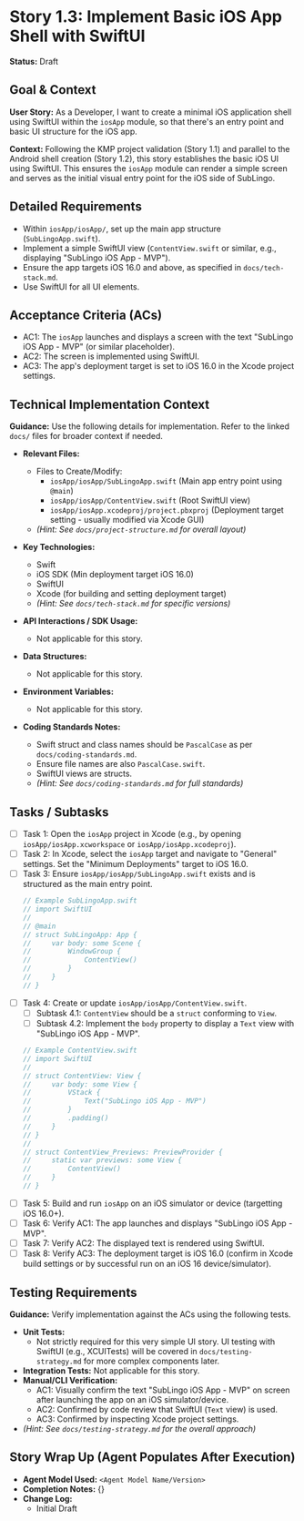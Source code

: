 
# Story 1.3: Implement Basic iOS App Shell with SwiftUI

**Status:** Draft

## Goal & Context

**User Story:** As a Developer, I want to create a minimal iOS application shell using SwiftUI within the `iosApp` module, so that there's an entry point and basic UI structure for the iOS app.

**Context:** Following the KMP project validation (Story 1.1) and parallel to the Android shell creation (Story 1.2), this story establishes the basic iOS UI using SwiftUI. This ensures the `iosApp` module can render a simple screen and serves as the initial visual entry point for the iOS side of SubLingo.

## Detailed Requirements

- Within `iosApp/iosApp/`, set up the main app structure (`SubLingoApp.swift`).
- Implement a simple SwiftUI view (`ContentView.swift` or similar, e.g., displaying "SubLingo iOS App - MVP").
- Ensure the app targets iOS 16.0 and above, as specified in `docs/tech-stack.md`.
- Use SwiftUI for all UI elements.

## Acceptance Criteria (ACs)

- AC1: The `iosApp` launches and displays a screen with the text "SubLingo iOS App - MVP" (or similar placeholder).
- AC2: The screen is implemented using SwiftUI.
- AC3: The app's deployment target is set to iOS 16.0 in the Xcode project settings.

## Technical Implementation Context

**Guidance:** Use the following details for implementation. Refer to the linked `docs/` files for broader context if needed.

- **Relevant Files:**

    - Files to Create/Modify:
        - `iosApp/iosApp/SubLingoApp.swift` (Main app entry point using `@main`)
        - `iosApp/iosApp/ContentView.swift` (Root SwiftUI view)
        - `iosApp/iosApp.xcodeproj/project.pbxproj` (Deployment target setting - usually modified via Xcode GUI)
    - *(Hint: See `docs/project-structure.md` for overall layout)*

- **Key Technologies:**

    - Swift
    - iOS SDK (Min deployment target iOS 16.0)
    - SwiftUI
    - Xcode (for building and setting deployment target)
    - *(Hint: See `docs/tech-stack.md` for specific versions)*

- **API Interactions / SDK Usage:**

    - Not applicable for this story.

- **Data Structures:**

    - Not applicable for this story.

- **Environment Variables:**

    - Not applicable for this story.

- **Coding Standards Notes:**

    - Swift struct and class names should be `PascalCase` as per `docs/coding-standards.md`.
    - Ensure file names are also `PascalCase.swift`.
    - SwiftUI views are structs.
    - *(Hint: See `docs/coding-standards.md` for full standards)*

## Tasks / Subtasks

- [ ] Task 1: Open the `iosApp` project in Xcode (e.g., by opening `iosApp/iosApp.xcworkspace` or `iosApp/iosApp.xcodeproj`).
- [ ] Task 2: In Xcode, select the `iosApp` target and navigate to "General" settings. Set the "Minimum Deployments" target to iOS 16.0.
- [ ] Task 3: Ensure `iosApp/iosApp/SubLingoApp.swift` exists and is structured as the main entry point.
  ```swift
  // Example SubLingoApp.swift
  // import SwiftUI
  //
  // @main
  // struct SubLingoApp: App {
  //     var body: some Scene {
  //         WindowGroup {
  //             ContentView()
  //         }
  //     }
  // }
  ```
- [ ] Task 4: Create or update `iosApp/iosApp/ContentView.swift`.
    - [ ] Subtask 4.1: `ContentView` should be a `struct` conforming to `View`.
    - [ ] Subtask 4.2: Implement the `body` property to display a `Text` view with "SubLingo iOS App - MVP".
  <!-- end list -->
  ```swift
  // Example ContentView.swift
  // import SwiftUI
  //
  // struct ContentView: View {
  //     var body: some View {
  //         VStack {
  //             Text("SubLingo iOS App - MVP")
  //         }
  //         .padding()
  //     }
  // }
  //
  // struct ContentView_Previews: PreviewProvider {
  //     static var previews: some View {
  //         ContentView()
  //     }
  // }
  ```
- [ ] Task 5: Build and run `iosApp` on an iOS simulator or device (targetting iOS 16.0+).
- [ ] Task 6: Verify AC1: The app launches and displays "SubLingo iOS App - MVP".
- [ ] Task 7: Verify AC2: The displayed text is rendered using SwiftUI.
- [ ] Task 8: Verify AC3: The deployment target is iOS 16.0 (confirm in Xcode build settings or by successful run on an iOS 16 device/simulator).

## Testing Requirements

**Guidance:** Verify implementation against the ACs using the following tests.

- **Unit Tests:**
    - Not strictly required for this very simple UI story. UI testing with SwiftUI (e.g., XCUITests) will be covered in `docs/testing-strategy.md` for more complex components later.
- **Integration Tests:** Not applicable for this story.
- **Manual/CLI Verification:**
    - AC1: Visually confirm the text "SubLingo iOS App - MVP" on screen after launching the app on an iOS simulator/device.
    - AC2: Confirmed by code review that SwiftUI (`Text` view) is used.
    - AC3: Confirmed by inspecting Xcode project settings.
- *(Hint: See `docs/testing-strategy.md` for the overall approach)*

## Story Wrap Up (Agent Populates After Execution)

- **Agent Model Used:** `<Agent Model Name/Version>`
- **Completion Notes:** {}
- **Change Log:**
    - Initial Draft

